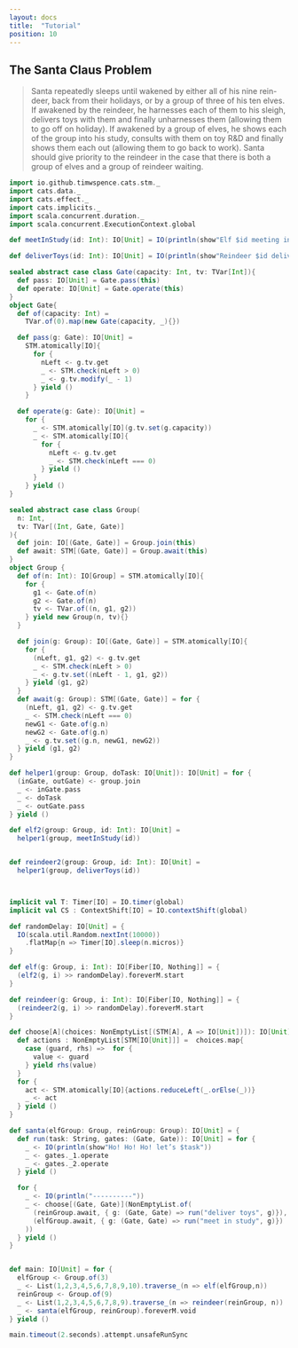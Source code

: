 ```yaml
---
layout: docs
title:  "Tutorial"
position: 10
---
```


<nav role="navigation" id="toc"></nav>

## The Santa Claus Problem

> Santa repeatedly sleeps until wakened by either all of his nine rein-deer, back from their holidays, or by a group of three of his ten elves. If awakened by the reindeer, he harnesses each of them to his sleigh, delivers toys with them and finally unharnesses them (allowing them to go off on holiday). If awakened by a group of elves, he shows each of the group into his study, consults with them on toy R&D and finally shows them each out (allowing them to go back to work). Santa should give priority to the reindeer in the case that there is both a group of elves and a group of reindeer waiting.

```scala mdoc
import io.github.timwspence.cats.stm._
import cats.data._
import cats.effect._
import cats.implicits._
import scala.concurrent.duration._
import scala.concurrent.ExecutionContext.global

def meetInStudy(id: Int): IO[Unit] = IO(println(show"Elf $id meeting in the study"))

def deliverToys(id: Int): IO[Unit] = IO(println(show"Reindeer $id delivering toys"))

sealed abstract case class Gate(capacity: Int, tv: TVar[Int]){
  def pass: IO[Unit] = Gate.pass(this)
  def operate: IO[Unit] = Gate.operate(this)
}
object Gate{
  def of(capacity: Int) =
    TVar.of(0).map(new Gate(capacity, _){})

  def pass(g: Gate): IO[Unit] =
    STM.atomically[IO]{
      for {
        nLeft <- g.tv.get
        _ <- STM.check(nLeft > 0)
        _ <- g.tv.modify(_ - 1)
      } yield ()
    }

  def operate(g: Gate): IO[Unit] =
    for {
      _ <- STM.atomically[IO](g.tv.set(g.capacity))
      _ <- STM.atomically[IO]{
        for {
          nLeft <- g.tv.get
          _ <- STM.check(nLeft === 0)
        } yield ()
      }
    } yield ()
}

sealed abstract case class Group(
  n: Int,
  tv: TVar[(Int, Gate, Gate)]
){
  def join: IO[(Gate, Gate)] = Group.join(this)
  def await: STM[(Gate, Gate)] = Group.await(this)
}
object Group {
  def of(n: Int): IO[Group] = STM.atomically[IO]{
    for {
      g1 <- Gate.of(n)
      g2 <- Gate.of(n)
      tv <- TVar.of((n, g1, g2))
    } yield new Group(n, tv){}
  }

  def join(g: Group): IO[(Gate, Gate)] = STM.atomically[IO]{
    for {
      (nLeft, g1, g2) <- g.tv.get
      _ <- STM.check(nLeft > 0)
      _ <- g.tv.set((nLeft - 1, g1, g2))
    } yield (g1, g2)
  }
  def await(g: Group): STM[(Gate, Gate)] = for {
    (nLeft, g1, g2) <- g.tv.get
    _ <- STM.check(nLeft === 0)
    newG1 <- Gate.of(g.n)
    newG2 <- Gate.of(g.n)
    _ <- g.tv.set((g.n, newG1, newG2))
  } yield (g1, g2)
}

def helper1(group: Group, doTask: IO[Unit]): IO[Unit] = for {
  (inGate, outGate) <- group.join
  _ <- inGate.pass
  _ <- doTask
  _ <- outGate.pass
} yield ()

def elf2(group: Group, id: Int): IO[Unit] =
  helper1(group, meetInStudy(id))


def reindeer2(group: Group, id: Int): IO[Unit] =
  helper1(group, deliverToys(id))



implicit val T: Timer[IO] = IO.timer(global)
implicit val CS : ContextShift[IO] = IO.contextShift(global)

def randomDelay: IO[Unit] = {
  IO(scala.util.Random.nextInt(10000))
    .flatMap{n => Timer[IO].sleep(n.micros)}
}

def elf(g: Group, i: Int): IO[Fiber[IO, Nothing]] = {
  (elf2(g, i) >> randomDelay).foreverM.start
}

def reindeer(g: Group, i: Int): IO[Fiber[IO, Nothing]] = {
  (reindeer2(g, i) >> randomDelay).foreverM.start
}

def choose[A](choices: NonEmptyList[(STM[A], A => IO[Unit])]): IO[Unit] = {
  def actions : NonEmptyList[STM[IO[Unit]]] =  choices.map{
    case (guard, rhs) =>  for {
      value <- guard
    } yield rhs(value)
  }
  for {
    act <- STM.atomically[IO]{actions.reduceLeft(_.orElse(_))}
    _ <- act
  } yield ()
}

def santa(elfGroup: Group, reinGroup: Group): IO[Unit] = {
  def run(task: String, gates: (Gate, Gate)): IO[Unit] = for {
    _ <- IO(println(show"Ho! Ho! Ho! let’s $task"))
    _ <- gates._1.operate
    _ <- gates._2.operate
  } yield ()

  for {
    _ <- IO(println("----------"))
    _ <- choose[(Gate, Gate)](NonEmptyList.of(
      (reinGroup.await, { g: (Gate, Gate) => run("deliver toys", g)}),
      (elfGroup.await, { g: (Gate, Gate) => run("meet in study", g)})
    ))
  } yield ()
}


def main: IO[Unit] = for {
  elfGroup <- Group.of(3)
  _ <- List(1,2,3,4,5,6,7,8,9,10).traverse_(n => elf(elfGroup,n))
  reinGroup <- Group.of(9)
  _ <- List(1,2,3,4,5,6,7,8,9).traverse_(n => reindeer(reinGroup, n))
  _ <- santa(elfGroup, reinGroup).foreverM.void
} yield ()

main.timeout(2.seconds).attempt.unsafeRunSync
```
